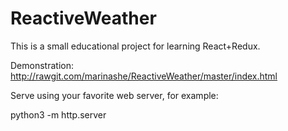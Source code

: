 # ReactiveWeather

This is a small educational project for learning React+Redux.

Demonstration:
http://rawgit.com/marinashe/ReactiveWeather/master/index.html

Serve using your favorite web server, for example:

python3 -m http.server


